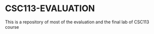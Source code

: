 # CSC113-EVALUATION
This is a repository of most of the evaluation and the final lab of CSC113 course
